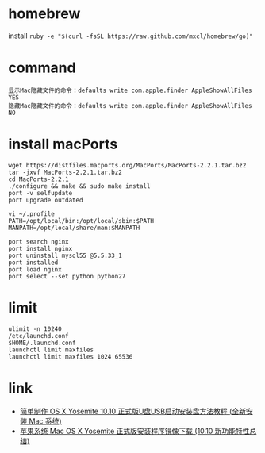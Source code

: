 # homebrew
install `ruby -e "$(curl -fsSL https://raw.github.com/mxcl/homebrew/go)"`

# command
```shell
显示Mac隐藏文件的命令：defaults write com.apple.finder AppleShowAllFiles YES
隐藏Mac隐藏文件的命令：defaults write com.apple.finder AppleShowAllFiles NO
```

# install macPorts
```shell
wget https://distfiles.macports.org/MacPorts/MacPorts-2.2.1.tar.bz2
tar -jxvf MacPorts-2.2.1.tar.bz2
cd MacPorts-2.2.1
./configure && make && sudo make install
port -v selfupdate
port upgrade outdated

vi ~/.profile
PATH=/opt/local/bin:/opt/local/sbin:$PATH
MANPATH=/opt/local/share/man:$MANPATH

port search nginx
port install nginx
port uninstall mysql55 @5.5.33_1
port installed
port load nginx
port select --set python python27
```

# limit
```shell
ulimit -n 10240
/etc/launchd.conf
$HOME/.launchd.conf
launchctl limit maxfiles
launchctl limit maxfiles 1024 65536
```

# link
- [简单制作 OS X Yosemite 10.10 正式版U盘USB启动安装盘方法教程 (全新安装 Mac 系统)](http://www.iplaysoft.com/osx-yosemite-usb-install-drive.html)
- [苹果系统 Mac OS X Yosemite 正式版安装程序镜像下载 (10.10 新功能特性总结)](http://www.iplaysoft.com/osx-yosemite.html)

